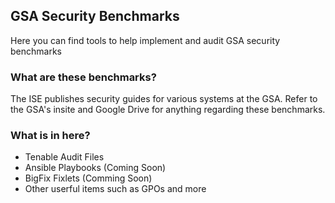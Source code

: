 ## GSA Security Benchmarks

Here you can find tools to help implement and audit GSA security benchmarks

### What are these benchmarks?

The ISE publishes security guides for various systems at the GSA. Refer to the GSA's insite and Google Drive for anything regarding these benchmarks.  

### What is in here?

- Tenable Audit Files
- Ansible Playbooks (Coming Soon)
- BigFix Fixlets (Comming Soon)
- Other userful items such as GPOs and more

